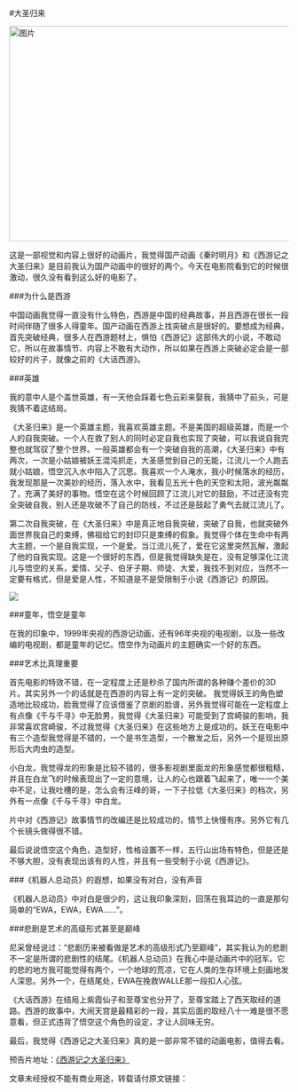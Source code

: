 #大圣归来

 <img src="http://img31.mtime.cn/pi/2015/04/22/112758.49985889_1000X1000.jpg" width = "690" height = "388" alt="图片" align=center />


这是一部视觉和内容上很好的动画片，我觉得国产动画《秦时明月》和《西游记之大圣归来》是目前我认为国产动画中的很好的两个。今天在电影院看到它的时候很激动，很久没有看到这么好的电影了。

###为什么是西游

中国动画我觉得一直没有什么特色，西游是中国的经典故事，并且西游在很长一段时间伴随了很多人得童年。国产动画在西游上找突破点是很好的。要想成为经典，首先突破经典，很多人在西游题材上，惧怕《西游记》这部伟大的小说，不敢动它，所以在故事情节、内容上不敢有大动作，所以如果在西游上突破必定会是一部较好的片子，就像之前的《大话西游》。

###英雄

我的意中人是个盖世英雄，有一天他会踩着七色云彩来娶我，我猜中了前头，可是我猜不着这结局。

《大圣归来》是一个英雄主题，我喜欢英雄主题。不是美国的超级英雄，而是一个人的自我突破。一个人在救了别人的同时必定自我也实现了突破，可以我说自我完整也就驾驭了整个世界。一般英雄都会有一个突破自我的高潮，《大圣归来》中有两次，一次是小姑娘被妖王混沌抓走，大圣感觉到自己的无能，江流儿一个人跑去就小姑娘，悟空沉入水中陷入了沉思。我喜欢一个人淹水，我小时候落水的经历，我发现那是一次美妙的经历，落入水中，我看见五光十色的天空和太阳，波光粼粼了，充满了美好的事物。悟空在这个时候回顾了江流儿对它的鼓励，不过还没有完全突破自我，别人还是攻破不了自己的防线，不过还是鼓起了勇气去就江流儿了。

第二次自我突破，在《大圣归来》中是真正地自我突破，突破了自我，也就突破外面世界我自己的束缚，佛祖给它的封印只是束缚的假象。我觉得个体在生命中有两大主题，一个是自我实现，一个是爱。当江流儿死了，爱在它这里突然瓦解，激起了他的自我实现。这是一个很好的东西，但是我觉得缺失是在，没有足够深化江流儿与悟空的关系，爱情、父子、伯牙子期、师徒、大爱，我找不到对应，当然不一定要有格式，但是爱是人性，不知道是不是受限制于小说《西游记》的原因。


![](https://mag.moe/wp-content/uploads/2015/06/%E3%80%8A%E8%A5%BF%E6%B8%B8%E8%AE%B0%E4%B9%8B%E5%A4%A7%E5%9C%A3%E5%BD%92%E6%9D%A5%E3%80%8B%E8%BF%98%E6%9C%AA%E4%B8%8A%E6%98%A0%E5%A5%BD%E8%AF%84%E5%A6%82%E6%BD%AE-520x400.jpg)

###童年，悟空是童年

在我的印象中，1999年央视的西游记动画，还有96年央视的电视剧，以及一些改编的电视剧，都是童年的记忆。悟空作为动画片的主题确实一个好的东西。


###艺术比真理重要

首先电影的特效不错，在一定程度上还是秒杀了国内所谓的各种赚个差价的3D片。其实另外一个的话就是在西游的内容上有一定的突破。
我觉得妖王的角色塑造地比较成功，脸我觉得了应该借鉴了京剧的脸谱，另外我觉得可能在一定程度上有点像《千与千寻》中无脸男，我觉得《大圣归来》可能受到了宫崎骏的影响，我非常喜欢宫崎骏，不过我觉得《大圣归来》在这些地方上是成功的。妖王在电影中有三个造型我觉得是不错的，一个是书生造型，一个散发之后，另外一个是现出原形后大肉虫的造型。

小白龙，我觉得龙的形象是比较不错的，很多影视剧里面龙的形象感觉都很粗糙，并且在白龙飞的时候表现出了一定的意境，让人的心也跟着飞起来了，唯一一个美中不足，让我吐槽的是，怎么会有汪峰的哥，一下子拉低《大圣归来》的档次，另外有一点像《千与千寻》中白龙。

片中对《西游记》故事情节的改编还是比较成功的，情节上快慢有序。另外它有几个长镜头做得很不错。

最后说说悟空这个角色，造型好，性格设置不一样，五行山出场有特色，但是还是不够大胆，没有表现出该有的人性，并且有一些受制于小说《西游记》。



###《机器人总动员》的遐想，如果没有对白，没有声音

《机器人总动员》中对白是很少的，这让我印象深刻，回荡在我耳边的一直是那句简单的“EWA，EWA，EWA……”。

###悲剧是艺术的高级形式甚至是巅峰

尼采曾经说过：“悲剧历来被看做是艺术的高级形式乃至巅峰”，其实我认为的悲剧不一定是所谓的悲剧性的结尾。《机器人总动员》在我心中是动画片中的冠军。它的悲的地方我可能觉得有两个，一个地球的荒凉，它在人类的生存环境上刻画地发人深思。另外一个，在结尾处，EWA在挽救WALLE那一段扣人心弦。

《大话西游》在结局上紫霞仙子和至尊宝也分开了，至尊宝踏上了西天取经的道路。西游的故事中，大闹天宫是最精彩的一段，其实后面的取经八十一难是很不愿意看，但正式违背了悟空这个角色的设定，才让人回味无穷。

最后，我觉得《西游记之大圣归来》真的是一部非常不错的动画电影，值得去看。


预告片地址：[《西游记之大圣归来》](http://movie.douban.com/trailer/179848/#content)

文章未经授权不能有商业用途，转载请付原文链接：
